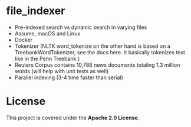 # file_indexer

- Pre-indexed search vs dynamic search in varying files
- Assume, macOS and Linux
- Docker
- Tokenizer (NLTK word_tokenize on the other hand is based on a TreebankWordTokenizer, see the docs here. It basically tokenizes text like in the Penn Treebank.)
- Reuters Corpus contains 10,788 news documents totaling 1.3 million words (will help with unit tests as well)
- Parallel indexing (3-4 time faster than serial)

# License

This project is covered under the **Apache 2.0 License**.
